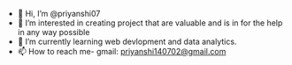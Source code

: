 - 👋 Hi, I’m @priyanshi07
- 👀 I’m interested in creating project that are valuable and is in for the help in any way possible
- 🌱 I’m currently learning  web devlopment and data analytics.
- 📫 How to reach me- gmail: priyanshi140702@gmail.com

<!---
priyanhsi07/priyanhsi07 is a ✨ special ✨ repository because its `README.md` (this file) appears on your GitHub profile.
You can click the Preview link to take a look at your changes.
--->
